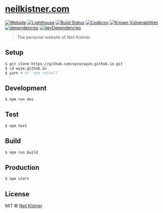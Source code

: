 # [neilkistner.com](https://neilkistner.com)

[![Website][website-image]][website-url]
[![Lighthouse][lighthouse-image]][lighthouse-url]
[![Build Status][travis-image]][travis-url]
[![Codecov][codecov-image]][codecov-url]
[![Known Vulnerabilities][snyk-image]][snyk-url]
[![dependencies][deps-image]][deps-url]
[![devDependencies][depsdev-image]][depsdev-url]

> The personal website of Neil Kistner.

## Setup

```sh
$ git clone https://github.com/wyze/wyze.github.io.git
$ cd wyze.github.io
$ yarn # or `npm install`
```

## Development

```sh
$ npm run dev
```

## Test

```sh
$ npm test
```

## Build

```sh
$ npm run build
```

## Production

```sh
$ npm start
```

## License

MIT © [Neil Kistner](https://neilkistner.com)

[website-image]: https://img.shields.io/website-up-down-green-red/https/neilkistner.com.svg?style=flat-square
[website-url]: https://neilkistner.com

[lighthouse-image]: https://img.shields.io/badge/lighthouse-100-brightgreen.svg?style=flat-square
[lighthouse-url]: https://googlechrome.github.io/lighthouse/viewer/?gist=d0268f48e683323055f64515b55da79f

[travis-image]: https://img.shields.io/travis/wyze/wyze.github.io.svg?style=flat-square
[travis-url]: https://travis-ci.org/wyze/wyze.github.io

[codecov-image]: https://img.shields.io/codecov/c/github/wyze/wyze.github.io.svg?style=flat-square
[codecov-url]: https://codecov.io/gh/wyze/wyze.github.io

[snyk-image]: https://snyk.io/test/github/wyze/wyze.github.io/badge.svg?style=flat-square
[snyk-url]: https://snyk.io/test/github/wyze/wyze.github.io

[deps-image]: https://img.shields.io/david/wyze/wyze.github.io.svg?style=flat-square
[deps-url]: https://david-dm.org/wyze/wyze.github.io

[depsdev-image]: https://img.shields.io/david/dev/wyze/wyze.github.io.svg?style=flat-square
[depsdev-url]: https://david-dm.org/wyze/wyze.github.io?type=dev
